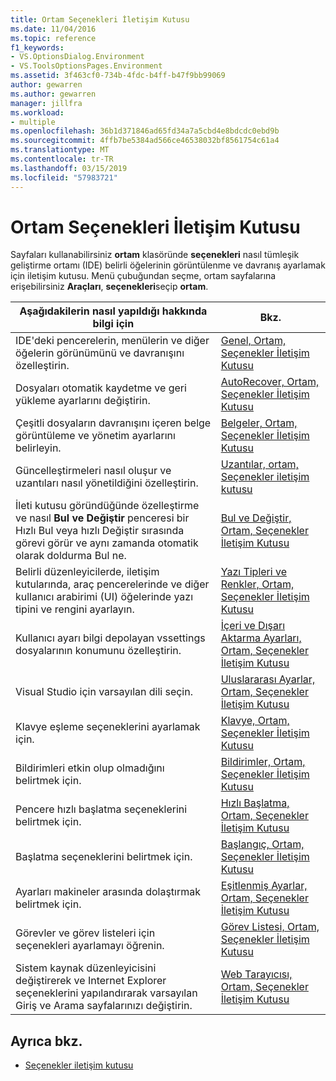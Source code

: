 ```yaml
---
title: Ortam Seçenekleri İletişim Kutusu
ms.date: 11/04/2016
ms.topic: reference
f1_keywords:
- VS.OptionsDialog.Environment
- VS.ToolsOptionsPages.Environment
ms.assetid: 3f463cf0-734b-4fdc-b4ff-b47f9bb99069
author: gewarren
ms.author: gewarren
manager: jillfra
ms.workload:
- multiple
ms.openlocfilehash: 36b1d371846ad65fd34a7a5cbd4e8bdcdc0ebd9b
ms.sourcegitcommit: 4ffb7be5384ad566ce46538032bf8561754c61a4
ms.translationtype: MT
ms.contentlocale: tr-TR
ms.lasthandoff: 03/15/2019
ms.locfileid: "57983721"
---
```

# <a name="environment-options-dialog-box"></a>Ortam Seçenekleri İletişim Kutusu

Sayfaları kullanabilirsiniz **ortam** klasöründe **seçenekleri** nasıl tümleşik geliştirme ortamı (IDE) belirli öğelerinin görüntülenme ve davranış ayarlamak için iletişim kutusu. Menü çubuğundan seçme, ortam sayfalarına erişebilirsiniz **Araçları**, **seçenekleri**seçip **ortam**.

|Aşağıdakilerin nasıl yapıldığı hakkında bilgi için|Bkz. |
| - |---------|
|IDE'deki pencerelerin, menülerin ve diğer öğelerin görünümünü ve davranışını özelleştirin.|[Genel, Ortam, Seçenekler İletişim Kutusu](../../ide/reference/general-environment-options-dialog-box.md)|
|Dosyaları otomatik kaydetme ve geri yükleme ayarlarını değiştirin.|[AutoRecover, Ortam, Seçenekler İletişim Kutusu](../../ide/reference/autorecover-environment-options-dialog-box.md)|
|Çeşitli dosyaların davranışını içeren belge görüntüleme ve yönetim ayarlarını belirleyin.|[Belgeler, Ortam, Seçenekler İletişim Kutusu](../../ide/reference/documents-environment-options-dialog-box.md)|
|Güncelleştirmeleri nasıl oluşur ve uzantıları nasıl yönetildiğini özelleştirin.|[Uzantılar, ortam, Seçenekler iletişim kutusu](../../ide/reference/extensions-and-updates-environment-options-dialog-box.md)|
|İleti kutusu göründüğünde özelleştirme ve nasıl **Bul ve Değiştir** penceresi bir Hızlı Bul veya hızlı Değiştir sırasında görevi görür ve aynı zamanda otomatik olarak doldurma Bul ne.|[Bul ve Değiştir, Ortam, Seçenekler İletişim Kutusu](../../ide/reference/find-and-replace-environment-options-dialog-box.md)|
|Belirli düzenleyicilerde, iletişim kutularında, araç pencerelerinde ve diğer kullanıcı arabirimi (UI) öğelerinde yazı tipini ve rengini ayarlayın.|[Yazı Tipleri ve Renkler, Ortam, Seçenekler İletişim Kutusu](../../ide/reference/fonts-and-colors-environment-options-dialog-box.md)|
|Kullanıcı ayarı bilgi depolayan vssettings dosyalarının konumunu özelleştirin.|[İçeri ve Dışarı Aktarma Ayarları, Ortam, Seçenekler İletişim Kutusu](../../ide/reference/import-and-export-settings-environment-options-dialog-box.md)|
|Visual Studio için varsayılan dili seçin.|[Uluslararası Ayarlar, Ortam, Seçenekler İletişim Kutusu](../../ide/reference/international-settings-environment-options-dialog-box.md)|
|Klavye eşleme seçeneklerini ayarlamak için.|[Klavye, Ortam, Seçenekler İletişim Kutusu](../../ide/reference/keyboard-environment-options-dialog-box.md)|
|Bildirimleri etkin olup olmadığını belirtmek için.|[Bildirimler, Ortam, Seçenekler İletişim Kutusu](../../ide/reference/notifications-environment-options-dialog-box.md)|
|Pencere hızlı başlatma seçeneklerini belirtmek için.|[Hızlı Başlatma, Ortam, Seçenekler İletişim Kutusu](../../ide/reference/quick-launch-environment-options-dialog-box.md)|
|Başlatma seçeneklerini belirtmek için.|[Başlangıç, Ortam, Seçenekler İletişim Kutusu](../../ide/reference/startup-environment-options-dialog-box.md)|
|Ayarları makineler arasında dolaştırmak belirtmek için.|[Eşitlenmiş Ayarlar, Ortam, Seçenekler İletişim Kutusu](../../ide/reference/accounts-environment-options-dialog-box.md)|
|Görevler ve görev listeleri için seçenekleri ayarlamayı öğrenin.|[Görev Listesi, Ortam, Seçenekler İletişim Kutusu](../../ide/reference/task-list-environment-options-dialog-box.md)|
|Sistem kaynak düzenleyicisini değiştirerek ve Internet Explorer seçeneklerini yapılandırarak varsayılan Giriş ve Arama sayfalarınızı değiştirin.|[Web Tarayıcısı, Ortam, Seçenekler İletişim Kutusu](../../ide/reference/web-browser-environment-options-dialog-box.md)|

## <a name="see-also"></a>Ayrıca bkz.

- [Seçenekler iletişim kutusu](../../ide/reference/options-dialog-box-visual-studio.md)